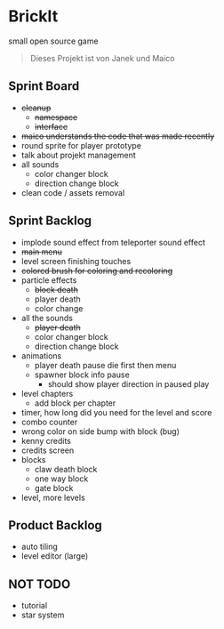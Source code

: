 # BrickIt
small open source game

> Dieses Projekt ist von
> Janek und Maico


## Sprint Board
- ~~cleanup~~
	- ~~namespace~~
	- ~~interface~~
- ~~maico understands the code that was made recently~~
- round sprite for player prototype
- talk about projekt management
- all sounds
	- color changer block
	- direction change block
- clean code / assets removal


## Sprint Backlog
- implode sound effect from teleporter sound effect
- ~~main menu~~
- level screen finishing touches
- ~~colored brush for coloring and recoloring~~
- particle effects
	- ~~block death~~
	- player death
	- color change
- all the sounds
	- ~~player death~~
	- color changer block
	- direction change block
- animations
	- player death pause
	  die first then menu
	- spawner block info pause
		- should show player direction
		  in paused play
- level chapters
	- add block per chapter
- timer, how long did you need for the level and score
- combo counter
- wrong color on side bump with block (bug)
- kenny credits
- credits screen
- blocks
	- claw death block
	- one way block
	- gate block
- level, more levels

## Product Backlog
- auto tiling
- level editor (large)

## NOT TODO
- tutorial
- star system